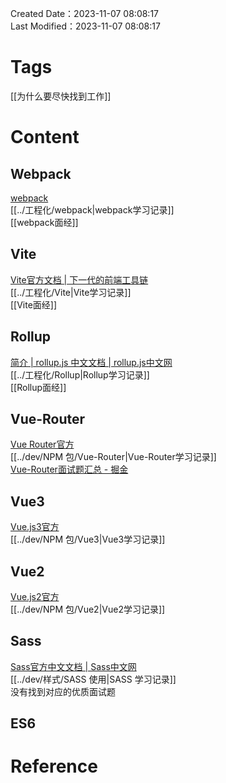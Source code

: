 Created Date：2023-11-07 08:08:17  
Last Modified：2023-11-07 08:08:17

# Tags

[[为什么要尽快找到工作]]

# Content

## Webpack

[webpack](https://webpack.js.org/)  
[[../工程化/webpack|webpack学习记录]]  
[[webpack面经]]

## Vite

[Vite官方文档 | 下一代的前端工具链](https://cn.vitejs.dev/)  
[[../工程化/Vite|Vite学习记录]]  
[[Vite面经]]

## Rollup

[简介 | rollup.js 中文文档 | rollup.js中文网](https://www.rollupjs.com/)  
[[../工程化/Rollup|Rollup学习记录]]  
[[Rollup面经]]

## Vue-Router

[Vue Router官方](https://router.vuejs.org/zh/introduction.html)  
[[../dev/NPM 包/Vue-Router|Vue-Router学习记录]]  
[Vue-Router面试题汇总 - 掘金](https://juejin.cn/post/6844903961745440775)  

## Vue3

[Vue.js3官方](https://cn.vuejs.org/guide/introduction.html)  
[[../dev/NPM 包/Vue3|Vue3学习记录]]

## Vue2

[Vue.js2官方](https://v2.cn.vuejs.org/)  
[[../dev/NPM 包/Vue2|Vue2学习记录]]

## Sass

[Sass官方中文文档 | Sass中文网](https://www.sass.hk/guide/)  
[[../dev/样式/SASS 使用|SASS 学习记录]]  
没有找到对应的优质面试题

## ES6

# Reference
